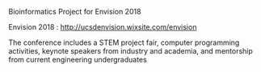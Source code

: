 Bioinformatics Project for Envision 2018

Envision 2018 : http://ucsdenvision.wixsite.com/envision

The conference includes a STEM project fair, computer programming activities, keynote speakers from industry and academia, and mentorship from current  engineering undergraduates                                                     
